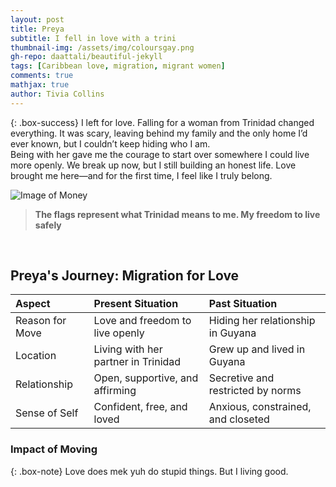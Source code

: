 ```yaml
---
layout: post
title: Preya
subtitle: I fell in love with a trini
thumbnail-img: /assets/img/coloursgay.png
gh-repo: daattali/beautiful-jekyll
tags: [Caribbean love, migration, migrant women]
comments: true
mathjax: true
author: Tivia Collins
---
```


{: .box-success}
I left for love. Falling for a woman from Trinidad changed everything. It was scary, leaving behind my family and the only home I’d ever known, but I couldn’t keep hiding who I am.<br/> Being with her gave me the courage to start over somewhere I could live more openly. We break up now, but I still building an honest life. Love brought me here—and for the first time, I feel like I truly belong.

<img src="{{ '/assets/img/lgbtpin.png' | relative_url }}" alt="Image of Money">

> **The flags represent what Trinidad means to me. My freedom to live safely**
<br/>

## Preya's Journey: Migration for Love


| Aspect             | Present Situation                         | Past Situation                          |
| :----------------- |:------------------------------------------|:----------------------------------------|
| Reason for Move    | Love and freedom to live openly           | Hiding her relationship in Guyana       |
| Location           | Living with her partner in Trinidad       | Grew up and lived in Guyana             |
| Relationship       | Open, supportive, and affirming           | Secretive and restricted by norms       |
| Sense of Self      | Confident, free, and loved                | Anxious, constrained, and closeted      |



### Impact of Moving

{: .box-note}
Love does mek yuh do stupid things. But I living good. 


